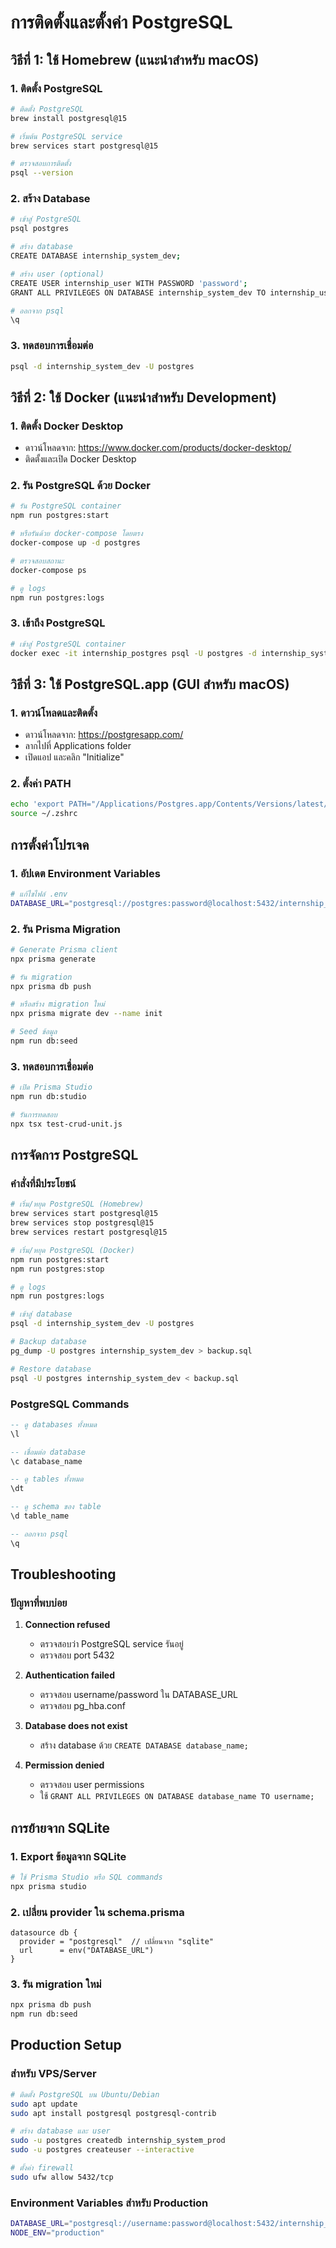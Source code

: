 # การติดตั้งและตั้งค่า PostgreSQL

## วิธีที่ 1: ใช้ Homebrew (แนะนำสำหรับ macOS)

### 1. ติดตั้ง PostgreSQL
```bash
# ติดตั้ง PostgreSQL
brew install postgresql@15

# เริ่มต้น PostgreSQL service
brew services start postgresql@15

# ตรวจสอบการติดตั้ง
psql --version
```

### 2. สร้าง Database
```bash
# เข้าสู่ PostgreSQL
psql postgres

# สร้าง database
CREATE DATABASE internship_system_dev;

# สร้าง user (optional)
CREATE USER internship_user WITH PASSWORD 'password';
GRANT ALL PRIVILEGES ON DATABASE internship_system_dev TO internship_user;

# ออกจาก psql
\q
```

### 3. ทดสอบการเชื่อมต่อ
```bash
psql -d internship_system_dev -U postgres
```

## วิธีที่ 2: ใช้ Docker (แนะนำสำหรับ Development)

### 1. ติดตั้ง Docker Desktop
- ดาวน์โหลดจาก: https://www.docker.com/products/docker-desktop/
- ติดตั้งและเปิด Docker Desktop

### 2. รัน PostgreSQL ด้วย Docker
```bash
# รัน PostgreSQL container
npm run postgres:start

# หรือรันด้วย docker-compose โดยตรง
docker-compose up -d postgres

# ตรวจสอบสถานะ
docker-compose ps

# ดู logs
npm run postgres:logs
```

### 3. เข้าถึง PostgreSQL
```bash
# เข้าสู่ PostgreSQL container
docker exec -it internship_postgres psql -U postgres -d internship_system_dev
```

## วิธีที่ 3: ใช้ PostgreSQL.app (GUI สำหรับ macOS)

### 1. ดาวน์โหลดและติดตั้ง
- ดาวน์โหลดจาก: https://postgresapp.com/
- ลากไปที่ Applications folder
- เปิดแอป และคลิก "Initialize"

### 2. ตั้งค่า PATH
```bash
echo 'export PATH="/Applications/Postgres.app/Contents/Versions/latest/bin:$PATH"' >> ~/.zshrc
source ~/.zshrc
```

## การตั้งค่าโปรเจค

### 1. อัปเดต Environment Variables
```bash
# แก้ไขไฟล์ .env
DATABASE_URL="postgresql://postgres:password@localhost:5432/internship_system_dev"
```

### 2. รัน Prisma Migration
```bash
# Generate Prisma client
npx prisma generate

# รัน migration
npx prisma db push

# หรือสร้าง migration ใหม่
npx prisma migrate dev --name init

# Seed ข้อมูล
npm run db:seed
```

### 3. ทดสอบการเชื่อมต่อ
```bash
# เปิด Prisma Studio
npm run db:studio

# รันการทดสอบ
npx tsx test-crud-unit.js
```

## การจัดการ PostgreSQL

### คำสั่งที่มีประโยชน์
```bash
# เริ่ม/หยุด PostgreSQL (Homebrew)
brew services start postgresql@15
brew services stop postgresql@15
brew services restart postgresql@15

# เริ่ม/หยุด PostgreSQL (Docker)
npm run postgres:start
npm run postgres:stop

# ดู logs
npm run postgres:logs

# เข้าสู่ database
psql -d internship_system_dev -U postgres

# Backup database
pg_dump -U postgres internship_system_dev > backup.sql

# Restore database
psql -U postgres internship_system_dev < backup.sql
```

### PostgreSQL Commands
```sql
-- ดู databases ทั้งหมด
\l

-- เชื่อมต่อ database
\c database_name

-- ดู tables ทั้งหมด
\dt

-- ดู schema ของ table
\d table_name

-- ออกจาก psql
\q
```

## Troubleshooting

### ปัญหาที่พบบ่อย

1. **Connection refused**
   - ตรวจสอบว่า PostgreSQL service รันอยู่
   - ตรวจสอบ port 5432

2. **Authentication failed**
   - ตรวจสอบ username/password ใน DATABASE_URL
   - ตรวจสอบ pg_hba.conf

3. **Database does not exist**
   - สร้าง database ด้วย `CREATE DATABASE database_name;`

4. **Permission denied**
   - ตรวจสอบ user permissions
   - ใช้ `GRANT ALL PRIVILEGES ON DATABASE database_name TO username;`

## การย้ายจาก SQLite

### 1. Export ข้อมูลจาก SQLite
```bash
# ใช้ Prisma Studio หรือ SQL commands
npx prisma studio
```

### 2. เปลี่ยน provider ใน schema.prisma
```prisma
datasource db {
  provider = "postgresql"  // เปลี่ยนจาก "sqlite"
  url      = env("DATABASE_URL")
}
```

### 3. รัน migration ใหม่
```bash
npx prisma db push
npm run db:seed
```

## Production Setup

### สำหรับ VPS/Server
```bash
# ติดตั้ง PostgreSQL บน Ubuntu/Debian
sudo apt update
sudo apt install postgresql postgresql-contrib

# สร้าง database และ user
sudo -u postgres createdb internship_system_prod
sudo -u postgres createuser --interactive

# ตั้งค่า firewall
sudo ufw allow 5432/tcp
```

### Environment Variables สำหรับ Production
```bash
DATABASE_URL="postgresql://username:password@localhost:5432/internship_system_prod"
NODE_ENV="production"
```